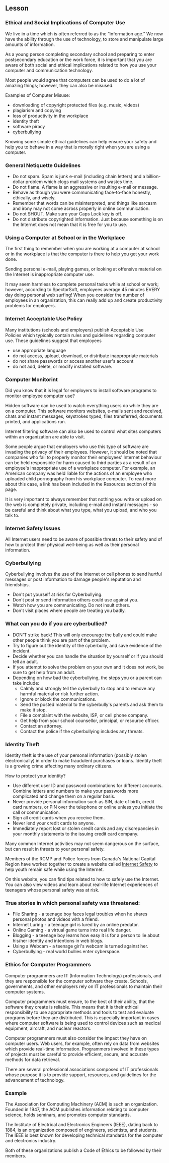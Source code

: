 ## Lesson

### Ethical and Social Implications of Computer Use

We live in a time which is often referred to as the “information age.” We now have the ability through the use of technology, to store and manipulate large amounts of information.

As a young person completing secondary school and preparing to enter postsecondary education or the work force, it is important that you are aware of both social and ethical implications related to how you use your computer and communication technology.

Most people would agree that computers can be used to do a lot of amazing things; however, they can also be misused.

Examples of Computer Misuse:
* downloading of copyright protected files (e.g. music, videos)
* plagiarism and copying
* loss of productivity in the workplace
* identity theft
* software piracy
* cyberbullying

Knowing some simple ethical guidelines can help ensure your safety and help you to behave in a way that is morally right when you are using a computer.

### General Netiquette Guidelines

* Do not spam. Spam is junk e-mail (including chain letters) and a billion-dollar problem which clogs mail systems and wastes time.
* Do not flame. A flame is an aggressive or insulting e-mail or message.
* Behave as though you were communicating face-to-face honestly, ethically, and wisely.
* Remember that words can be misinterpreted, and things like sarcasm and irony may not come across properly in online communication.
* Do not SHOUT. Make sure your Caps Lock key is off.
* Do not distribute copyrighted information. Just because something is on the Internet does not mean that it is free for you to use.

### Using a Computer at School or in the Workplace

The first thing to remember when you are working at a computer at school or in the workplace is that the computer is there to help you get your work done.

Sending personal e-mail, playing games, or looking at offensive material on the Internet is inappropriate computer use.

It may seem harmless to complete personal tasks while at school or work; however, according to SpectorSoft, employees average 45 minutes EVERY day doing personal web surfing! When you consider the number of employees in an organization, this can really add up and create productivity problems for employers.

### Internet Acceptable Use Policy

Many institutions (schools and employers) publish Acceptable Use Policies which typically contain rules and guidelines regarding computer use. These guidelines suggest that employees

* use appropriate language
* do not access, upload, download, or distribute inappropriate materials
* do not share passwords or access another user's account
* do not add, delete, or modify installed software.

### Computer Monitorint

Did you know that it is legal for employers to install software programs to monitor employee computer use?

Hidden software can be used to watch everything users do while they are on a computer. This software monitors websites, e-mails sent and received, chats and instant messages, keystrokes typed, files transferred, documents printed, and applications run.

Internet filtering software can also be used to control what sites computers within an organization are able to visit.

Some people argue that employers who use this type of software are invading the privacy of their employees. However, it should be noted that companies who fail to properly monitor their employees' Internet behaviour can be held responsible for harm caused to third parties as a result of an employee's inappropriate use of a workplace computer. For example, an American company was held liable for the actions of an employee who uploaded child pornography from his workplace computer. To read more about this case, a link has been included in the Resources section of this page.

It is very important to always remember that nothing you write or upload on the web is completely private, including e-mail and instant messages - so be careful and think about what you type, what you upload, and who you talk to.

### Internet Safety Issues

All Internet users need to be aware of possible threats to their safety and of how to protect their physical well-being as well as their personal information.

### Cyberbullying 

Cyberbullying involves the use of the Internet or cell phones to send hurtful messages or post information to damage people's reputation and friendships.

* Don't put yourself at risk for Cyberbullying.
* Don't post or send information others could use against you.
* Watch how you are communicating. Do not insult others.
* Don't visit places where people are treating you badly.

### What can you do if you are cyberbullied?

* DON'T strike back! This will only encourage the bully and could make other people think you are part of the problem.
* Try to figure out the identity of the cyberbully, and save evidence of the incident.
* Decide whether you can handle the situation by yourself or if you should tell an adult.
* If you attempt to solve the problem on your own and it does not work, be sure to get help from an adult.
* Depending on how bad the cyberbullying, the steps you or a parent can take include:
  * Calmly and strongly tell the cyberbully to stop and to remove any harmful material or risk further action.
  * Ignore or block the communications.
  * Send the posted material to the cyberbully's parents and ask them to make it stop.
  * File a complaint with the website, ISP, or cell phone company.
  * Get help from your school counsellor, principal, or resource officer.
  * Contact an attorney.
  * Contact the police if the cyberbullying includes any threats.

### Identity Theft

Identity theft is the use of your personal information (possibly stolen electronically) in order to make fraudulent purchases or loans. Identity theft is a growing crime affecting many ordinary citizens.

How to protect your identity?

* Use different user ID and password combinations for different accounts. Combine letters and numbers to make your passwords more complicated and change them on a regular basis.
* Never provide personal information such as SIN, date of birth, credit card numbers, or PIN over the telephone or online unless you initiate the call or communication.
* Sign all credit cards when you receive them.
* Never lend your credit cards to anyone.
* Immediately report lost or stolen credit cards and any discrepancies in your monthly statements to the issuing credit card company.

Many common Internet activities may not seem dangerous on the surface, but can result in threats to your personal safety.

Members of the RCMP and Police forces from Canada's National Capital Region have worked together to create a website called [Internet Safety](http://www.rcmp-grc.gc.ca/is-si/) to help youth remain safe while using the Internet.

On this website, you can find tips related to how to safely use the Internet. You can also view videos and learn about real-life Internet experiences of teenagers whose personal safety was at risk.

### True stories in which personal safety was threatened:

* File Sharing - a teenage boy faces legal troubles when he shares personal photos and videos with a friend.
* Internet Luring - a teenage girl is lured by an online predator.
* Online Gaming - a virtual game turns into real life danger.
* Blogging - a teenage boy learns how easy it is for a person to lie about his/her identity and intentions in web blogs.
* Using a Webcam - a teenage girl's webcam is turned against her.
* Cyberbullying - real world bullies enter cyberspace.


### Ethics for Computer Programmers

Computer programmers are IT (Information Technology) professionals, and they are responsible for the computer software they create. Schools, governments, and other employers rely on IT professionals to maintain their computer systems.

Computer programmers must ensure, to the best of their ability, that the software they create is reliable. This means that it is their ethical responsibility to use appropriate methods and tools to test and evaluate programs before they are distributed. This is especially important in cases where computer software is being used to control devices such as medical equipment, aircraft, and nuclear reactors.

Computer programmers must also consider the impact they have on computer users. Web users, for example, often rely on data from websites which provide real-time information. Programmers involved in these types of projects must be careful to provide efficient, secure, and accurate methods for data retrieval.

There are several professional associations composed of IT professionals whose purpose it is to provide support, resources, and guidelines for the advancement of technology.


### Example

The Association for Computing Machinery (ACM) is such an organization. Founded in 1947, the ACM publishes information relating to computer science, holds seminars, and promotes computer standards.

The Institute of Electrical and Electronics Engineers (IEEE), dating back to 1884, is an organization composed of engineers, scientists, and students. The IEEE is best known for developing technical standards for the computer and electronics industry.

Both of these organizations publish a Code of Ethics to be followed by their members.
